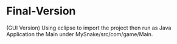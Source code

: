 # Final-Version
(GUI Version) Using eclipse to import the project then run as Java Application the Main under MySnake/src/com/game/Main.
